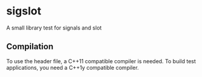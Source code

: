 # sigslot
A small library test for signals and slot

## Compilation
To use the header file, a C++11 compatible compiler is needed.
To build test applications, you need a C++1y compatible compiler.
